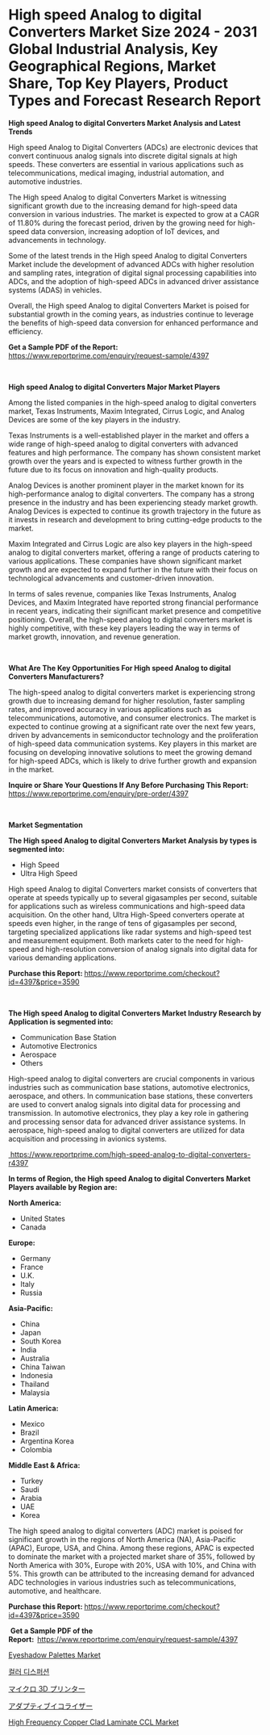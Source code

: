 <p><h1>High speed Analog to digital Converters Market Size 2024 - 2031 Global Industrial Analysis, Key Geographical Regions, Market Share, Top Key Players, Product Types and Forecast Research Report</h1></p><p><strong>High speed Analog to digital Converters Market Analysis and Latest Trends</strong></p>
<p><p>High speed Analog to Digital Converters (ADCs) are electronic devices that convert continuous analog signals into discrete digital signals at high speeds. These converters are essential in various applications such as telecommunications, medical imaging, industrial automation, and automotive industries.</p><p>The High speed Analog to digital Converters Market is witnessing significant growth due to the increasing demand for high-speed data conversion in various industries. The market is expected to grow at a CAGR of 11.80% during the forecast period, driven by the growing need for high-speed data conversion, increasing adoption of IoT devices, and advancements in technology.</p><p>Some of the latest trends in the High speed Analog to digital Converters Market include the development of advanced ADCs with higher resolution and sampling rates, integration of digital signal processing capabilities into ADCs, and the adoption of high-speed ADCs in advanced driver assistance systems (ADAS) in vehicles.</p><p>Overall, the High speed Analog to digital Converters Market is poised for substantial growth in the coming years, as industries continue to leverage the benefits of high-speed data conversion for enhanced performance and efficiency.</p></p>
<p><strong>Get a Sample PDF of the Report:&nbsp;</strong> <a href="https://www.reportprime.com/enquiry/request-sample/4397">https://www.reportprime.com/enquiry/request-sample/4397</a></p>
<p>&nbsp;</p>
<p><strong>High speed Analog to digital Converters Major Market Players</strong></p>
<p><p>Among the listed companies in the high-speed analog to digital converters market, Texas Instruments, Maxim Integrated, Cirrus Logic, and Analog Devices are some of the key players in the industry. </p><p>Texas Instruments is a well-established player in the market and offers a wide range of high-speed analog to digital converters with advanced features and high performance. The company has shown consistent market growth over the years and is expected to witness further growth in the future due to its focus on innovation and high-quality products. </p><p>Analog Devices is another prominent player in the market known for its high-performance analog to digital converters. The company has a strong presence in the industry and has been experiencing steady market growth. Analog Devices is expected to continue its growth trajectory in the future as it invests in research and development to bring cutting-edge products to the market. </p><p>Maxim Integrated and Cirrus Logic are also key players in the high-speed analog to digital converters market, offering a range of products catering to various applications. These companies have shown significant market growth and are expected to expand further in the future with their focus on technological advancements and customer-driven innovation. </p><p>In terms of sales revenue, companies like Texas Instruments, Analog Devices, and Maxim Integrated have reported strong financial performance in recent years, indicating their significant market presence and competitive positioning. Overall, the high-speed analog to digital converters market is highly competitive, with these key players leading the way in terms of market growth, innovation, and revenue generation.</p></p>
<p>&nbsp;</p>
<p><strong>What Are The Key Opportunities For High speed Analog to digital Converters Manufacturers?</strong></p>
<p><p>The high-speed analog to digital converters market is experiencing strong growth due to increasing demand for higher resolution, faster sampling rates, and improved accuracy in various applications such as telecommunications, automotive, and consumer electronics. The market is expected to continue growing at a significant rate over the next few years, driven by advancements in semiconductor technology and the proliferation of high-speed data communication systems. Key players in this market are focusing on developing innovative solutions to meet the growing demand for high-speed ADCs, which is likely to drive further growth and expansion in the market.</p></p>
<p><strong>Inquire or Share Your Questions If Any Before Purchasing This Report:</strong> <a href="https://www.reportprime.com/enquiry/pre-order/4397">https://www.reportprime.com/enquiry/pre-order/4397</a></p>
<p>&nbsp;</p>
<p><strong>Market Segmentation</strong></p>
<p><strong>The High speed Analog to digital Converters Market Analysis by types is segmented into:</strong></p>
<p><ul><li>High Speed</li><li>Ultra High Speed</li></ul></p>
<p><p>High speed Analog to digital Converters market consists of converters that operate at speeds typically up to several gigasamples per second, suitable for applications such as wireless communications and high-speed data acquisition. On the other hand, Ultra High-Speed converters operate at speeds even higher, in the range of tens of gigasamples per second, targeting specialized applications like radar systems and high-speed test and measurement equipment. Both markets cater to the need for high-speed and high-resolution conversion of analog signals into digital data for various demanding applications.</p></p>
<p><strong>Purchase this Report:&nbsp;</strong><a href="https://www.reportprime.com/checkout?id=4397&price=3590">https://www.reportprime.com/checkout?id=4397&price=3590</a></p>
<p>&nbsp;</p>
<p><strong>The High speed Analog to digital Converters Market Industry Research by Application is segmented into:</strong></p>
<p><ul><li>Communication Base Station</li><li>Automotive Electronics</li><li>Aerospace</li><li>Others</li></ul></p>
<p><p>High-speed analog to digital converters are crucial components in various industries such as communication base stations, automotive electronics, aerospace, and others. In communication base stations, these converters are used to convert analog signals into digital data for processing and transmission. In automotive electronics, they play a key role in gathering and processing sensor data for advanced driver assistance systems. In aerospace, high-speed analog to digital converters are utilized for data acquisition and processing in avionics systems.</p></p>
<p><a href="https://www.reportprime.com/high-speed-analog-to-digital-converters-r4397">&nbsp;https://www.reportprime.com/high-speed-analog-to-digital-converters-r4397</a></p>
<p><strong>In terms of Region, the High speed Analog to digital Converters Market Players available by Region are:</strong></p>
<p>
    <p> <strong> North America: </strong>
        <ul>
            <li>United States</li>
            <li>Canada</li>
        </ul>
        </p> 
    <p> <strong> Europe: </strong>
        <ul>
            <li>Germany</li>
            <li>France</li>
            <li>U.K.</li>
            <li>Italy</li>
            <li>Russia</li>
        </ul>
        </p> 
    <p> <strong> Asia-Pacific: </strong>
        <ul>
            <li>China</li>
            <li>Japan</li>
            <li>South Korea</li>
            <li>India</li>
            <li>Australia</li>
            <li>China Taiwan</li>
            <li>Indonesia</li>
            <li>Thailand</li>
            <li>Malaysia</li>
        </ul>
        </p> 
    <p> <strong> Latin America: </strong>
        <ul>
            <li>Mexico</li>
            <li>Brazil</li>
            <li>Argentina Korea</li>
            <li>Colombia</li>
        </ul>
        </p> 
    <p> <strong> Middle East & Africa: </strong>
        <ul>
            <li>Turkey</li>
            <li>Saudi</li>
            <li>Arabia</li>
            <li>UAE</li>
            <li>Korea</li>
        </ul>
    </p>
    </p>
<p><p>The high speed analog to digital converters (ADC) market is poised for significant growth in the regions of North America (NA), Asia-Pacific (APAC), Europe, USA, and China. Among these regions, APAC is expected to dominate the market with a projected market share of 35%, followed by North America with 30%, Europe with 20%, USA with 10%, and China with 5%. This growth can be attributed to the increasing demand for advanced ADC technologies in various industries such as telecommunications, automotive, and healthcare.</p></p>
<p><strong>Purchase this Report: </strong><a href="https://www.reportprime.com/checkout?id=4397&price=3590">https://www.reportprime.com/checkout?id=4397&price=3590</a></p>
<p>&nbsp;<strong>Get a Sample PDF of the Report:&nbsp;&nbsp;</strong><a href="https://www.reportprime.com/enquiry/request-sample/4397">https://www.reportprime.com/enquiry/request-sample/4397</a></p>
<p><strong></strong></p>
<p><p><a href="https://issuu.com/reportprime-2/docs/eyeshadow-palettes-market-size-2030.pptx">Eyeshadow Palettes Market</a></p><p><a href="https://github.com/KoleLedner/Market-Research-Report-List-1/blob/main/895558770040.md">컬러 디스퍼션</a></p><p><a href="https://github.com/TatumKoelpin2017/Market-Research-Report-List-1/blob/main/403451673572.md">マイクロ 3D プリンター</a></p><p><a href="https://github.com/WhitneyMurphy1982/Market-Research-Report-List-1/blob/main/998594373573.md">アダプティブイコライザー</a></p><p><a href="https://github.com/edytherolanlouisejk1miz0wig/Market-Research-Report-List-2/blob/main/high-frequency-copper-clad-laminate-ccl-market.md">High Frequency Copper Clad Laminate CCL Market</a></p></p>